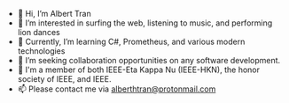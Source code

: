 - 👋 Hi, I’m Albert Tran
- 👀 I’m interested in surfing the web, listening to music, and performing lion dances
- 🌱 Currently, I’m learning C#, Prometheus, and various modern technologies
- 💞️ I’m seeking collaboration opportunities on any software development.
- 👀 I'm a member of both IEEE-Eta Kappa Nu (IEEE-HKN), the honor society of IEEE, and IEEE.
- 📫 Please contact me via alberthtran@protonmail.com


  
